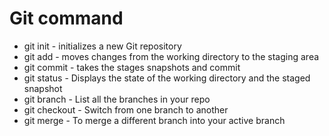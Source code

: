 # Git command
* git init - initializes a new Git repository
* git add -  moves changes from the working directory to the staging area
* git commit - takes the stages snapshots and commit 
* git status - Displays the state of the working directory and the staged snapshot
* git branch - List all the branches in your repo
* git checkout - Switch from one branch to another
* git merge - To merge a different branch into your active branch

